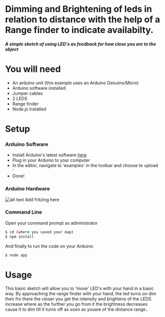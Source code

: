 # Dimming and Brightening of leds in relation to distance with the help of a Range finder to indicate availabilty.



##### A simple sketch of using LED's as feedback for how close you are to the object

# You will need
  - An arduino unit (this example uses an Arduino Genuino/Micro)
  - Arduino software installed
  - Jumper cables
  - 2 LEDS
  - Range finder
  - Node.js installed

# Setup
### Arduino Software
  - Install Arduino's latest software [here](https://www.arduino.cc/en/Main/Software)
  - Plug in your Arduino to your computer
  - In the editor, navigate to 'examples' in the toolbar and choose to upload '
  - Done!

### Arduino Hardware

![alt text](http://url/to/img.png) Add fritzing here

### Command Line

 Open your command prompt as administrator
```sh  
$ cd (where you saved your map)
$ npm install


```

And finally to run the code on your Arduino:
```sh  
$ node app
```

# Usage

This basic sketch will allow you to 'move' LED's with your hand in a basic way. By approaching the range finder  with your hand, the led turns on  dim  then fro there the closer you get the intensity and brightens of the  LEDS increase where as the further you go from it the brightness decreases cause it to dim till it turns off as soon as youare of the distance range..


